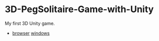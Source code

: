 # 3D-PegSolitaire-Game-with-Unity
My first 3D Unity game.

- [browser](https://AhmetUsluoglu.github.io/3D-PegSolitaire-Game-with-Unity)
[windows](https://github.com/AhmetUsluoglu/3D-PegSolitaire-Game-with-Unityy/releases)
